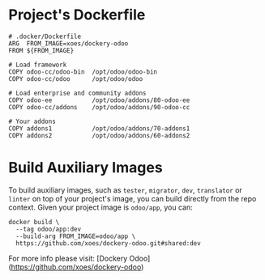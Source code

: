 # Project's Dockerfile

    # .docker/Dockerfile
    ARG  FROM_IMAGE=xoes/dockery-odoo
    FROM ${FROM_IMAGE}

    # Load framework
    COPY odoo-cc/odoo-bin  /opt/odoo/odoo-bin
    COPY odoo-cc/odoo      /opt/odoo/odoo

    # Load enterprise and community addons
    COPY odoo-ee           /opt/odoo/addons/80-odoo-ee
    COPY odoo-cc/addons    /opt/odoo/addons/90-odoo-cc
    
    # Your addons
    COPY addons1           /opt/odoo/addons/70-addons1
    COPY addons2           /opt/odoo/addons/60-addons2

# Build Auxiliary Images

To build auxiliary images, such as `tester`, `migrator`, `dev`, `translator` or `linter` on top of your project's image, you can build directly from the repo context.
Given your project image is `odoo/app`, you can:

	docker build \
	  --tag odoo/app:dev
	  --build-arg FROM_IMAGE=odoo/app \
	  https://github.com/xoes/dockery-odoo.git#shared:dev


For more info please visit: [Dockery Odoo] (https://github.com/xoes/dockery-odoo)